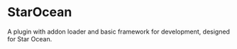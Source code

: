# StarOcean
A plugin with addon loader and basic framework for development, designed for Star Ocean.
